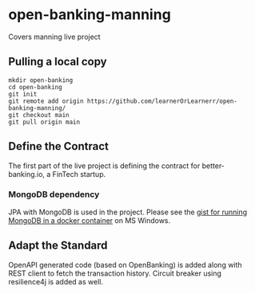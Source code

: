 # open-banking-manning
Covers manning live project

## Pulling a local copy

```
mkdir open-banking
cd open-banking
git init
git remote add origin https://github.com/learnerOrLearnerr/open-banking-manning/
git checkout main
git pull origin main
```

## Define the Contract
The first part of the live project is defining the contract for better-banking.io, a FinTech startup.

### MongoDB dependency
JPA with MongoDB is used in the project. Please see the [gist for running MongoDB in a docker container](https://gist.github.com/LearnerOrLearnerr/fddf0a5388b0fc71c04d26152c293003) on MS Windows.

## Adapt the Standard
OpenAPI generated code (based on OpenBanking) is added along with REST client to fetch the transaction history. Circuit breaker using resilience4j is added as well.